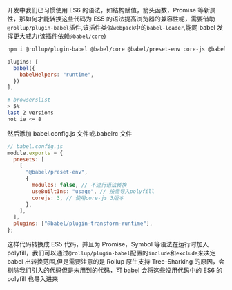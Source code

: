 开发中我们已习惯使用 ES6 的语法，如结构赋值，箭头函数，Promise 等新属性，那如何才能转换这些代码为 ES5 的语法提高浏览器的兼容性呢，需要借助`@rollup/plugin-babel`插件,该插件类似`webpack`中的`babel-loader`,能同 babel 发挥更大威力(该插件依赖`@babel/core`)

```bash
npm i @rollup/plugin-babel @babel/core @babel/preset-env core-js @babel/plugin-transform-runtime @babel/runtime --dev
```

```js
plugins: [
  babel({
    babelHelpers: "runtime",
  })
],
```

```bash
# browserslist
> 5%
last 2 versions
not ie <= 8
```

然后添加 babel.config.js 文件或.babelrc 文件

```js
// babel.config.js
module.exports = {
  presets: [
    [
      "@babel/preset-env",
      {
        modules: false, // 不进行语法转换
        useBuiltIns: "usage", // 按需导入polyfill
        corejs: 3, // 使用core-js 3版本
      },
    ],
  ],
  plugins: ["@babel/plugin-transform-runtime"],
};
```

这样代码转换成 ES5 代码，并且为 Promise，Symbol 等语法在运行时加入 polyfill，我们可以通过`@rollup/plugin-babel`配置的`include`和`exclude`来决定 babel 出转换范围,但是需要注意的是 Rollup 原生支持 Tree-Sharking 的原因，会剔除我们引入的代码但是未用到的代码，可 babel 会将这些没用代码中的 ES6 的 polyfill 也导入进来
